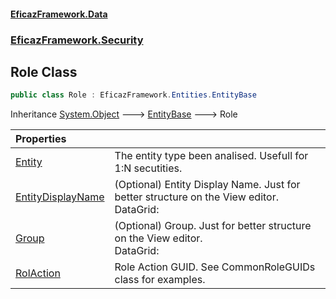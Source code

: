 #### [EficazFramework.Data](EficazFrameworkData.md 'EficazFramework Data')
### [EficazFramework.Security](EficazFrameworkData.md#EficazFramework.Security 'EficazFramework.Security')

## Role Class

```csharp
public class Role : EficazFramework.Entities.EntityBase
```

Inheritance [System.Object](https://docs.microsoft.com/en-us/dotnet/api/System.Object 'System.Object') &#129106; [EntityBase](EficazFramework.Entities/EntityBase.md 'EficazFramework.Entities.EntityBase') &#129106; Role

| Properties | |
| :--- | :--- |
| [Entity](EficazFramework.Security/Role/Entity.md 'EficazFramework.Security.Role.Entity') | The entity type been analised. Usefull for 1:N secutities. |
| [EntityDisplayName](EficazFramework.Security/Role/EntityDisplayName.md 'EficazFramework.Security.Role.EntityDisplayName') | (Optional) Entity Display Name. Just for better structure on the View editor.<br/>DataGrid:           |            |           |<br/>Name                |   Acess    |   Edit    |   Delete<br/>Group               |            |           |<br/>--> DisplayName     |            |           |<br/>--> DisplayName     |            |           | |
| [Group](EficazFramework.Security/Role/Group.md 'EficazFramework.Security.Role.Group') | (Optional) Group. Just for better structure on the View editor.<br/>DataGrid:           |            |           |<br/>Name                |   Acess    |   Edit    |   Delete<br/>Group               |            |           |<br/>--> DisplayName     |            |           |<br/>--> DisplayName     |            |           | |
| [RolAction](EficazFramework.Security/Role/RolAction.md 'EficazFramework.Security.Role.RolAction') | Role Action GUID. See CommonRoleGUIDs class for examples. |
